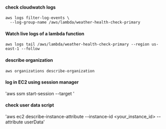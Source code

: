 #### check cloudwatch logs

```
aws logs filter-log-events \
  --log-group-name /aws/lambda/weather-health-check-primary
```

#### Watch live logs of a lambda function 

`aws logs tail /aws/lambda/weather-health-check-primary --region us-east-1 --follow`

#### describe organization

`aws organizations describe-organization`

#### log in EC2 using session manager
'aws ssm start-session --target <instance-id>'

#### check user data script
'aws ec2 describe-instance-attribute --instance-id <your_instance_id> --attribute userData'

